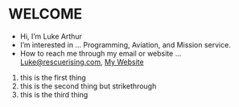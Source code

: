 # WELCOME

- Hi, I’m Luke Arthur
- I’m interested in ... Programming, Aviation, and Mission service.
- How to reach me through my email or website ... Luke@rescuerising.com, [My Website](
https://www.rescuerising.com
"RescueRising.com"
)

1. this is the first thing
2. this is the second thing but strikethrough
3. this is the third thing


<!---
lcflight/lcflight is a ✨ special ✨ repository because its `README.md` (this file) appears on your GitHub profile.
You can click the Preview link to take a look at your changes.
--->
